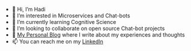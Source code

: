 - 👋 Hi, I’m Hadi
- 👀 I’m interested in Microservices and Chat-bots
- 🌱 I’m currently learning Cognitive Science
- 💞️ I’m looking to collaborate on open source Chat-bot projects
- 📝 [My Personal Blog](https://shadmehr.eu/) where I write about my experiences and thoughts
- 📫 You can reach me on my [LinkedIn](www.linkedin.com/in/mohammad-hadi-shadmehr)

<!---
neo2100/neo2100 is a ✨ special ✨ repository because its `README.md` (this file) appears on your GitHub profile.
You can click the Preview link to take a look at your changes.
--->
